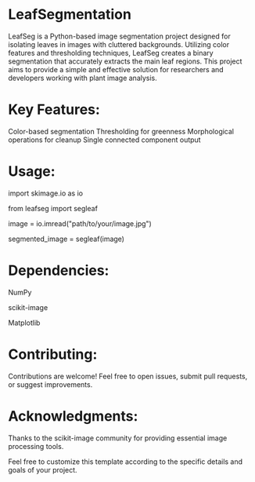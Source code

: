 # LeafSegmentation

LeafSeg is a Python-based image segmentation project designed for isolating leaves in images with cluttered backgrounds. Utilizing color features and thresholding techniques, LeafSeg creates a binary segmentation that accurately extracts the main leaf regions. This project aims to provide a simple and effective solution for researchers and developers working with plant image analysis.

# Key Features:

Color-based segmentation
Thresholding for greenness
Morphological operations for cleanup
Single connected component output

# Usage:
import skimage.io as io

from leafseg import segleaf

image = io.imread("path/to/your/image.jpg")

segmented_image = segleaf(image)


# Dependencies:

NumPy

scikit-image

Matplotlib

# Contributing:

Contributions are welcome! Feel free to open issues, submit pull requests, or suggest improvements.

# Acknowledgments:
Thanks to the scikit-image community for providing essential image processing tools.

Feel free to customize this template according to the specific details and goals of your project.

